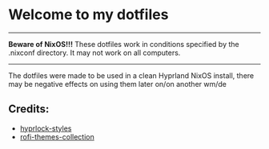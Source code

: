 # Welcome to my dotfiles 
***
**Beware of NixOS!!!**
These dotfiles work in conditions specified by the .nixconf directory. It may not work on all computers.
***
The dotfiles were made to be used in a clean Hyprland NixOS install, there may be negative effects on using them later on/on another wm/de

## Credits:
- [hyprlock-styles](https://github.com/MrVivekRajan/Hyprlock-Styles/tree/main/Style-10)
- [rofi-themes-collection](https://github.com/newmanls/rofi-themes-collection/tree/master/themes)
